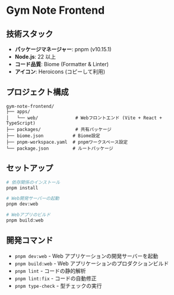 # Gym Note Frontend

## 技術スタック

- **パッケージマネージャー**: pnpm (v10.15.1)
- **Node.js**: 22 以上
- **コード品質**: Biome (Formatter & Linter)
- **アイコン**: Heroicons (コピーして利用)

## プロジェクト構成

```text
gym-note-frontend/
├── apps/
│   └── web/              # Webフロントエンド (Vite + React + TypeScript)
├── packages/             # 共有パッケージ
├── biome.json           # Biome設定
├── pnpm-workspace.yaml  # pnpmワークスペース設定
└── package.json         # ルートパッケージ
```

## セットアップ

```bash
# 依存関係のインストール
pnpm install

# Web開発サーバーの起動
pnpm dev:web

# Webアプリのビルド
pnpm build:web
```

## 開発コマンド

- `pnpm dev:web` - Web アプリケーションの開発サーバーを起動
- `pnpm build:web` - Web アプリケーションのプロダクションビルド
- `pnpm lint` - コードの静的解析
- `pnpm lint:fix` - コードの自動修正
- `pnpm type-check` - 型チェックの実行
